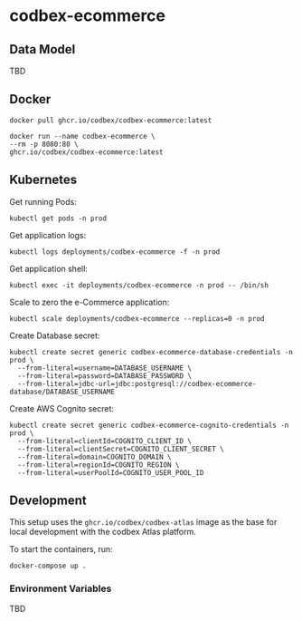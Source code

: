 # codbex-ecommerce

## Data Model

TBD

## Docker

```
docker pull ghcr.io/codbex/codbex-ecommerce:latest

docker run --name codbex-ecommerce \
--rm -p 8080:80 \
ghcr.io/codbex/codbex-ecommerce:latest
```

## Kubernetes

Get running Pods:

```
kubectl get pods -n prod
```

Get application logs:

```
kubectl logs deployments/codbex-ecommerce -f -n prod
```

Get application shell:

```
kubectl exec -it deployments/codbex-ecommerce -n prod -- /bin/sh
```

Scale to zero the e-Commerce application:

```
kubectl scale deployments/codbex-ecommerce --replicas=0 -n prod
```

Create Database secret:

```
kubectl create secret generic codbex-ecommerce-database-credentials -n prod \
  --from-literal=username=DATABASE_USERNAME \
  --from-literal=password=DATABASE_PASSWORD \
  --from-literal=jdbc-url=jdbc:postgresql://codbex-ecommerce-database/DATABASE_USERNAME
```

Create AWS Cognito secret:

```
kubectl create secret generic codbex-ecommerce-cognito-credentials -n prod \
  --from-literal=clientId=COGNITO_CLIENT_ID \
  --from-literal=clientSecret=COGNITO_CLIENT_SECRET \
  --from-literal=domain=COGNITO_DOMAIN \
  --from-literal=regionId=COGNITO_REGION \
  --from-literal=userPoolId=COGNITO_USER_POOL_ID
```

## Development

This setup uses the `ghcr.io/codbex/codbex-atlas` image as the base for local development with the codbex Atlas platform.

To start the containers, run:

```
docker-compose up .
```

### Environment Variables

TBD
